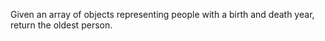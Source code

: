Given an array of objects representing people with a birth and death year, return the oldest person.